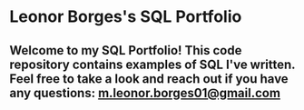 # Leonor Borges's SQL Portfolio

## Welcome to my SQL Portfolio! This code repository contains examples of SQL I've written. Feel free to take a look and reach out if you have any questions: m.leonor.borges01@gmail.com
